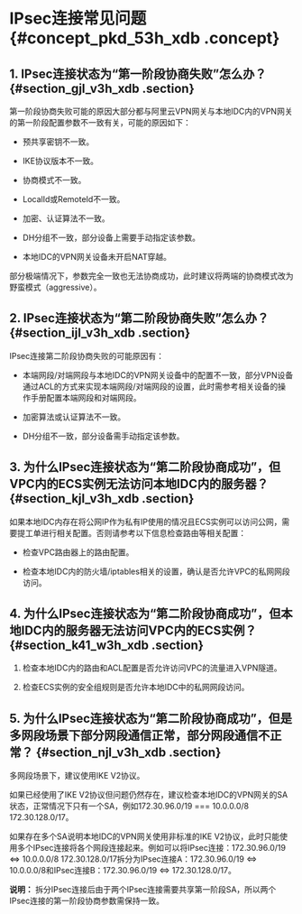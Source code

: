 # IPsec连接常见问题 {#concept_pkd_53h_xdb .concept}

## 1. IPsec连接状态为“第一阶段协商失败”怎么办？ {#section_gjl_v3h_xdb .section}

第一阶段协商失败可能的原因大部分都与阿里云VPN网关与本地IDC内的VPN网关的第一阶段配置参数不一致有关，可能的原因如下：

-   预共享密钥不一致。

-   IKE协议版本不一致。

-   协商模式不一致。

-   LocalId或RemoteId不一致。

-   加密、认证算法不一致。

-   DH分组不一致，部分设备上需要手动指定该参数。

-   本地IDC的VPN网关设备未开启NAT穿越。


部分极端情况下，参数完全一致也无法协商成功，此时建议将两端的协商模式改为野蛮模式（aggressive）。

## 2. IPsec连接状态为“第二阶段协商失败”怎么办？ {#section_ijl_v3h_xdb .section}

IPsec连接第二阶段协商失败的可能原因有：

-   本端网段/对端网段与本地IDC的VPN网关设备中的配置不一致，部分VPN设备通过ACL的方式来实现本端网段/对端网段的设置，此时需参考相关设备的操作手册配置本端网段和对端网段。

-   加密算法或认证算法不一致。

-   DH分组不一致，部分设备需手动指定该参数。


## 3. 为什么IPsec连接状态为“第二阶段协商成功”，但VPC内的ECS实例无法访问本地IDC内的服务器？ {#section_kjl_v3h_xdb .section}

如果本地IDC内存在将公网IP作为私有IP使用的情况且ECS实例可以访问公网，需要提工单进行相关配置。否则请参考以下信息检查路由等相关配置：

-   检查VPC路由器上的路由配置。

-   检查本地IDC内的防火墙/iptables相关的设置，确认是否允许VPC的私网网段访问。


## 4. 为什么IPsec连接状态为“第二阶段协商成功”，但本地IDC内的服务器无法访问VPC内的ECS实例？ {#section_k41_w3h_xdb .section}

1.  检查本地IDC内的路由和ACL配置是否允许访问VPC的流量进入VPN隧道。

2.  检查ECS实例的安全组规则是否允许本地IDC中的私网网段访问。


## 5. 为什么IPsec连接状态为“第二阶段协商成功”，但是多网段场景下部分网段通信正常，部分网段通信不正常？ {#section_njl_v3h_xdb .section}

多网段场景下，建议使用IKE V2协议。

如果已经使用了IKE V2协议但问题仍然存在，建议检查本地IDC的VPN网关的SA状态，正常情况下只有一个SA，例如172.30.96.0/19 === 10.0.0.0/8 172.30.128.0/17。

如果存在多个SA说明本地IDC的VPN网关使用非标准的IKE V2协议，此时只能使用多个IPsec连接将各个网段连接起来。例如可以将IPsec连接：172.30.96.0/19 <=\> 10.0.0.0/8 172.30.128.0/17拆分为IPsec连接A：172.30.96.0/19 <=\> 10.0.0.0/8和IPsec连接B：172.30.96.0/19 <=\> 172.30.128.0/17。

**说明：** 拆分IPsec连接后由于两个IPsec连接需要共享第一阶段SA，所以两个IPsec连接的第一阶段协商参数需保持一致。

